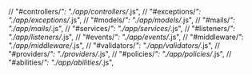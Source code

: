   // "#controllers/*": "./app/controllers/*.js",
    // "#exceptions/*": "./app/exceptions/*.js",
    // "#models/*": "./app/models/*.js",
    // "#mails/*": "./app/mails/*.js",
    // "#services/*": "./app/services/*.js",
    // "#listeners/*": "./app/listeners/*.js",
    // "#events/*": "./app/events/*.js",
    // "#middleware/*": "./app/middleware/*.js",
    // "#validators/*": "./app/validators/*.js",
    // "#providers/*": "./providers/*.js",
    // "#policies/*": "./app/policies/*.js",
    // "#abilities/*": "./app/abilities/*.js",